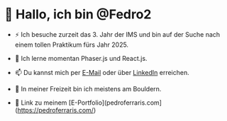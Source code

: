# 👋 Hallo, ich bin @Fedro2

- ⚡ Ich besuche zurzeit das 3. Jahr der IMS und bin auf der Suche nach einem tollen Praktikum fürs Jahr 2025.
- 🌱 Ich lerne momentan Phaser.js und React.js.
- 📫 Du kannst mich per [E-Mail](mailto:pedro.ferrari@stud.edubs.ch) oder über [LinkedIn](https://www.linkedin.com/in/pedro-ferrari-00a407316/) erreichen.
- 🧗 In meiner Freizeit bin ich meistens am Bouldern.

- 📲 Link zu meinem [E-Portfolio](pedroferraris.com](https://pedroferraris.com/)
